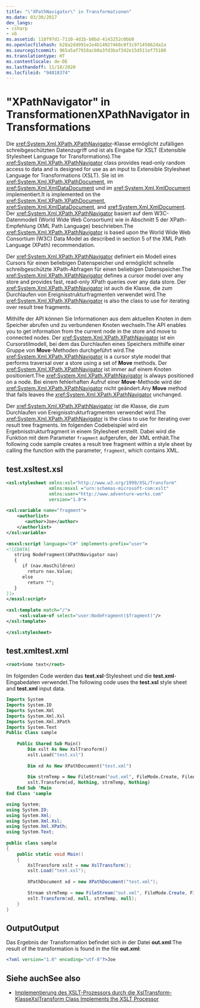 ```yaml
---
title: "\"XPathNavigator\" in Transformationen"
ms.date: 03/30/2017
dev_langs:
- csharp
- vb
ms.assetid: 118f97d1-7110-4d1b-b0bd-4143252c0bb0
ms.openlocfilehash: b28a2d4991e2e4b14027460c0f3c97145862da2a
ms.sourcegitcommit: 965a5af7918acb0a3fd3baf342e15d511ef75188
ms.translationtype: HT
ms.contentlocale: de-DE
ms.lasthandoff: 11/18/2020
ms.locfileid: "94818374"
---
```

# <a name="xpathnavigator-in-transformations"></a><span data-ttu-id="d0ed8-102">"XPathNavigator" in Transformationen</span><span class="sxs-lookup"><span data-stu-id="d0ed8-102">XPathNavigator in Transformations</span></span>
<span data-ttu-id="d0ed8-103">Die <xref:System.Xml.XPath.XPathNavigator>-Klasse ermöglicht zufälligen schreibgeschützten Datenzugriff und ist als Eingabe für XSLT (Extensible Stylesheet Language for Transformations).</span><span class="sxs-lookup"><span data-stu-id="d0ed8-103">The <xref:System.Xml.XPath.XPathNavigator> class provides read-only random access to data and is designed for use as an input to Extensible Stylesheet Language for Transformations (XSLT).</span></span> <span data-ttu-id="d0ed8-104">Sie ist im <xref:System.Xml.XPath.XPathDocument>, im <xref:System.Xml.XmlDataDocument> und im <xref:System.Xml.XmlDocument> implementiert.</span><span class="sxs-lookup"><span data-stu-id="d0ed8-104">It is implemented on the <xref:System.Xml.XPath.XPathDocument>, <xref:System.Xml.XmlDataDocument>, and <xref:System.Xml.XmlDocument>.</span></span> <span data-ttu-id="d0ed8-105">Der <xref:System.Xml.XPath.XPathNavigator> basiert auf dem W3C-Datenmodell (World Wide Web Consortium) wie in Abschnitt 5 der XPath-Empfehlung (XML Path Language) beschrieben.</span><span class="sxs-lookup"><span data-stu-id="d0ed8-105">The <xref:System.Xml.XPath.XPathNavigator> is based upon the World Wide Web Consortium (W3C) Data Model as described in section 5 of the XML Path Language (XPath) recommendation.</span></span>  
  
 <span data-ttu-id="d0ed8-106">Der <xref:System.Xml.XPath.XPathNavigator> definiert ein Modell eines Cursors für einen beliebigen Datenspeicher und ermöglicht schnelle schreibgeschützte XPath-Abfragen für einen beliebigen Datenspeicher.</span><span class="sxs-lookup"><span data-stu-id="d0ed8-106">The <xref:System.Xml.XPath.XPathNavigator> defines a cursor model over any store and provides fast, read-only XPath queries over any data store.</span></span> <span data-ttu-id="d0ed8-107">Der <xref:System.Xml.XPath.XPathNavigator> ist auch die Klasse, die zum Durchlaufen von Ereignisstrukturfragmenten verwendet wird.</span><span class="sxs-lookup"><span data-stu-id="d0ed8-107">The <xref:System.Xml.XPath.XPathNavigator> is also the class to use for iterating over result tree fragments.</span></span>  
  
 <span data-ttu-id="d0ed8-108">Mithilfe der API können Sie Informationen aus dem aktuellen Knoten in dem Speicher abrufen und zu verbundenen Knoten wechseln.</span><span class="sxs-lookup"><span data-stu-id="d0ed8-108">The API enables you to get information from the current node in the store and move to connected nodes.</span></span> <span data-ttu-id="d0ed8-109">Der <xref:System.Xml.XPath.XPathNavigator> ist ein Cursorstilmodell, bei dem das Durchlaufen eines Speichers mithilfe einer Gruppe von **Move**-Methoden durchgeführt wird.</span><span class="sxs-lookup"><span data-stu-id="d0ed8-109">The <xref:System.Xml.XPath.XPathNavigator> is a cursor style model that performs traversal over a store using a set of **Move** methods.</span></span> <span data-ttu-id="d0ed8-110">Der <xref:System.Xml.XPath.XPathNavigator> ist immer auf einem Knoten positioniert.</span><span class="sxs-lookup"><span data-stu-id="d0ed8-110">The <xref:System.Xml.XPath.XPathNavigator> is always positioned on a node.</span></span> <span data-ttu-id="d0ed8-111">Bei einem fehlerhaften Aufruf einer **Move**-Methode wird der <xref:System.Xml.XPath.XPathNavigator> nicht geändert.</span><span class="sxs-lookup"><span data-stu-id="d0ed8-111">Any **Move** method that fails leaves the <xref:System.Xml.XPath.XPathNavigator> unchanged.</span></span>  
  
 <span data-ttu-id="d0ed8-112">Der <xref:System.Xml.XPath.XPathNavigator> ist die Klasse, die zum Durchlaufen von Ereignisstrukturfragmenten verwendet wird.</span><span class="sxs-lookup"><span data-stu-id="d0ed8-112">The <xref:System.Xml.XPath.XPathNavigator> is the class to use for iterating over result tree fragments.</span></span> <span data-ttu-id="d0ed8-113">Im folgenden Codebeispiel wird ein Ergebnisstrukturfragment in einem Stylesheet erstellt. Dabei wird die Funktion mit dem Parameter `fragment` aufgerufen, der XML enthält.</span><span class="sxs-lookup"><span data-stu-id="d0ed8-113">The following code sample creates a result tree fragment within a style sheet by calling the function with the parameter, `fragment`, which contains XML.</span></span>  
  
## <a name="testxsl"></a><span data-ttu-id="d0ed8-114">test.xsl</span><span class="sxs-lookup"><span data-stu-id="d0ed8-114">test.xsl</span></span>  
  
```xml  
<xsl:stylesheet xmlns:xsl="http://www.w3.org/1999/XSL/Transform"  
                xmlns:msxsl ="urn:schemas-microsoft-com:xslt"  
                xmlns:user="http://www.adventure-works.com"  
                version="1.0">  
  
<xsl:variable name="fragment">  
    <authorlist>  
       <author>Joe</author>  
    </authorlist>  
</xsl:variable>  
  
<msxsl:script language="C#" implements-prefix="user">  
<![CDATA[  
   string NodeFragment(XPathNavigator nav)  
   {  
      if (nav.HasChildren)  
        return nav.Value;  
      else  
        return "";  
   }  
]]>  
</msxsl:script>  
  
<xsl:template match="/">  
     <xsl:value-of select="user:NodeFragment($fragment)"/>  
</xsl:template>  
  
</xsl:stylesheet>  
```  
  
## <a name="testxml"></a><span data-ttu-id="d0ed8-115">test.xml</span><span class="sxs-lookup"><span data-stu-id="d0ed8-115">test.xml</span></span>  
  
```xml  
<root>Some text</root>  
```  
  
 <span data-ttu-id="d0ed8-116">Im folgenden Code werden das **test.xsl**-Stylesheet und die **test.xml**-Eingabedaten verwendet.</span><span class="sxs-lookup"><span data-stu-id="d0ed8-116">The following code uses the **test.xsl** style sheet and **test.xml** input data.</span></span>  
  
```vb  
Imports System  
Imports System.IO  
Imports System.Xml  
Imports System.Xml.Xsl  
Imports System.Xml.XPath  
Imports System.Text  
Public Class sample  
  
    Public Shared Sub Main()  
        Dim xslt As New XslTransform()  
        xslt.Load("test.xsl")  
  
        Dim xd As New XPathDocument("test.xml")  
  
        Dim strmTemp = New FileStream("out.xml", FileMode.Create, FileAccess.ReadWrite)  
        xslt.Transform(xd, Nothing, strmTemp, Nothing)  
    End Sub 'Main  
End Class 'sample  
```  
  
```csharp  
using System;  
using System.IO;  
using System.Xml;  
using System.Xml.Xsl;  
using System.Xml.XPath;  
using System.Text;  
  
public class sample  
{  
    public static void Main()  
    {  
        XslTransform xslt = new XslTransform();  
        xslt.Load("test.xsl");  
  
        XPathDocument xd = new XPathDocument("test.xml");  
  
        Stream strmTemp = new FileStream("out.xml", FileMode.Create, FileAccess.ReadWrite);  
        xslt.Transform(xd, null, strmTemp, null);  
    }  
}  
```  
  
## <a name="output"></a><span data-ttu-id="d0ed8-117">Output</span><span class="sxs-lookup"><span data-stu-id="d0ed8-117">Output</span></span>  
 <span data-ttu-id="d0ed8-118">Das Ergebnis der Transformation befindet sich in der Datei **out.xml**:</span><span class="sxs-lookup"><span data-stu-id="d0ed8-118">The result of the transformation is found in the file **out.xml**:</span></span>  
  
```xml  
<?xml version="1.0" encoding="utf-8"?>Joe  
```  
  
## <a name="see-also"></a><span data-ttu-id="d0ed8-119">Siehe auch</span><span class="sxs-lookup"><span data-stu-id="d0ed8-119">See also</span></span>

- [<span data-ttu-id="d0ed8-120">Implementierung des XSLT-Prozessors durch die XslTransform-Klasse</span><span class="sxs-lookup"><span data-stu-id="d0ed8-120">XslTransform Class Implements the XSLT Processor</span></span>](xsltransform-class-implements-the-xslt-processor.md)
